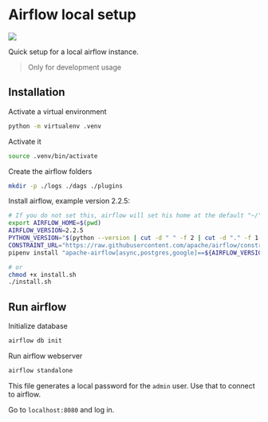 # Airflow local setup
[<img src="https://img.shields.io/badge/Airflow-2.2.5-blue.svg?logo=LOGO">](https://airflow.apache.org/docs/apache-airflow/stable/start/local.html)

Quick setup for a local airflow instance.

> Only for development usage

## Installation
Activate a virtual environment

```bash
python -m virtualenv .venv
```

Activate it

```bash
source .venv/bin/activate
```

Create the airflow folders

```bash
mkdir -p ./logs ./dags ./plugins
```

Install airflow, example version 2.2.5:

```bash
# If you do not set this, airflow will set his home at the default "~/" directory:
export AIRFLOW_HOME=$(pwd)
AIRFLOW_VERSION=2.2.5
PYTHON_VERSION="$(python --version | cut -d " " -f 2 | cut -d "." -f 1-2)"
CONSTRAINT_URL="https://raw.githubusercontent.com/apache/airflow/constraints-${AIRFLOW_VERSION}/constraints-${PYTHON_VERSION}.txt"
pipenv install "apache-airflow[async,postgres,google]==${AIRFLOW_VERSION}" --constraint "${CONSTRAINT_URL}"

# or 
chmod +x install.sh
./install.sh
```

## Run airflow

Initialize database

```bash
airflow db init
```

Run airflow webserver

```bash
airflow standalone
```

This file generates a local password for the `admin` user. Use that to connect to airflow.

Go to `localhost:8080` and log in.
